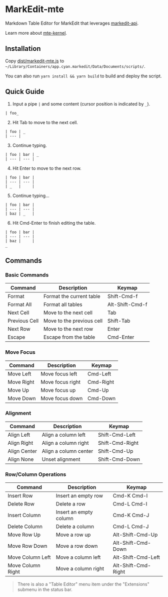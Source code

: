 # MarkEdit-mte

Markdown Table Editor for MarkEdit that leverages [markedit-api](https://github.com/MarkEdit-app/MarkEdit-api).

Learn more about [mte-kernel](https://github.com/susisu/mte-kernel).

## Installation

Copy [dist/markedit-mte.js](dist/markedit-mte.js?raw=true) to `~/Library/Containers/app.cyan.markedit/Data/Documents/scripts/`.

You can also run `yarn install && yarn build` to build and deploy the script.

## Quick Guide

1. Input a pipe `|` and some content (cursor position is indicated by `_`).

```
| foo_
```

2. Hit Tab to move to the next cell.

```
| foo | _
| --- |
```

3. Continue typing.

```
| foo | bar | _
| --- | --- |
```

4. Hit Enter to move to the next row.

```
| foo | bar |
| --- | --- |
| _   |     |
```

5. Continue typing...

```
| foo | bar |
| --- | --- |
| baz | _   |
```

6. Hit Cmd-Enter to finish editing the table.

```
| foo | bar |
| --- | --- |
| baz |     |
_
```

## Commands

### Basic Commands

| Command       | Description               | Keymap          |
| ------------- | ------------------------- | ----------------|
| Format        | Format the current table  | Shift-Cmd-f     |
| Format All    | Format all tables         | Alt-Shift-Cmd-f |
| Next Cell     | Move to the next cell     | Tab             |
| Previous Cell | Move to the previous cell | Shift-Tab       |
| Next Row      | Move to the next row      | Enter           |
| Escape        | Escape from the table     | Cmd-Enter       |

### Move Focus

| Command    | Description      | Keymap    |
| ---------- | ---------------- | ----------|
| Move Left  | Move focus left  | Cmd-Left  |
| Move Right | Move focus right | Cmd-Right |
| Move Up    | Move focus up    | Cmd-Up    |
| Move Down  | Move focus down  | Cmd-Down  |

### Alignment

| Command      | Description           | Keymap          |
| ------------ | --------------------- | ----------------|
| Align Left   | Align a column left   | Shift-Cmd-Left  |
| Align Right  | Align a column right  | Shift-Cmd-Right |
| Align Center | Align a column center | Shift-Cmd-Up    |
| Align None   | Unset alignment       | Shift-Cmd-Down  |

### Row/Column Operations

| Command           | Description            | Keymap              |
| ----------------- | ---------------------- | --------------------|
| Insert Row        | Insert an empty row    | Cmd-K Cmd-I         |
| Delete Row        | Delete a row           | Cmd-L Cmd-I         |
| Insert Column     | Insert an empty column | Cmd-K Cmd-J         |
| Delete Column     | Delete a column        | Cmd-L Cmd-J         |
| Move Row Up       | Move a row up          | Alt-Shift-Cmd-Up    |
| Move Row Down     | Move a row down        | Alt-Shift-Cmd-Down  |
| Move Column Left  | Move a column left     | Alt-Shift-Cmd-Left  |
| Move Column Right | Move a column right    | Alt-Shift-Cmd-Right |

> There is also a "Table Editor" menu item under the "Extensions" submenu in the status bar.
